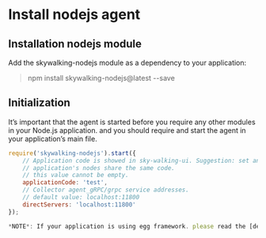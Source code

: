 # Install nodejs agent

## Installation nodejs module
Add the skywalking-nodejs module as a dependency to your application:
> npm install skywalking-nodejs@latest --save

## Initialization
It’s important that the agent is started before you require any other modules in your Node.js application. and you should
require and start the agent in your application’s main file.

```javascript
require('skywalking-nodejs').start({
    // Application code is showed in sky-walking-ui. Suggestion: set an unique name for each application, one
    // application's nodes share the same code.
    // this value cannot be empty.
    applicationCode: 'test',
    // Collector agent_gRPC/grpc service addresses.
    // default value: localhost:11800
    directServers: 'localhost:11800'
});

*NOTE*: If your application is using egg framework. please read the [deploy agent in egg framework](how-to-deploy-agent-in-egg-framework.md).